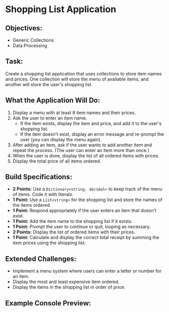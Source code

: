 # Shopping List Application

## Objectives:
- Generic Collections
- Data Processing

## Task:
Create a shopping list application that uses collections to store item names and prices. One collection will store the menu of available items, and another will store the user's shopping list.

## What the Application Will Do:
1. Display a menu with at least 8 item names and their prices.
2. Ask the user to enter an item name.
   - If the item exists, display the item and price, and add it to the user's shopping list.
   - If the item doesn't exist, display an error message and re-prompt the user (you can display the menu again).
3. After adding an item, ask if the user wants to add another item and repeat the process. (The user can enter an item more than once.)
4. When the user is done, display the list of all ordered items with prices.
5. Display the total price of all items ordered.

## Build Specifications:
- **2 Points:** Use a `Dictionary<string, decimal>` to keep track of the menu of items. Code it with literals.
- **1 Point:** Use a `List<string>` for the shopping list and store the names of the items ordered.
- **1 Point:** Respond appropriately if the user enters an item that doesn't exist.
- **1 Point:** Add the item name to the shopping list if it exists.
- **1 Point:** Prompt the user to continue or quit, looping as necessary.
- **2 Points:** Display the list of ordered items with their prices.
- **1 Point:** Calculate and display the correct total receipt by summing the item prices using the shopping list.

## Extended Challenges:
- Implement a menu system where users can enter a letter or number for an item.
- Display the most and least expensive item ordered.
- Display the items in the shopping list in order of price.

## Example Console Preview:

